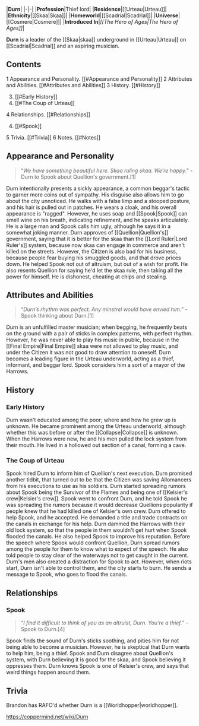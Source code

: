|**Durn**|
|-|-|
|**Profession**|Thief lord|
|**Residence**|[[Urteau\|Urteau]]|
|**Ethnicity**|[[Skaa\|Skaa]]|
|**Homeworld**|[[Scadrial\|Scadrial]]|
|**Universe**|[[Cosmere\|Cosmere]]|
|**Introduced In**|*[[The Hero of Ages\|The Hero of Ages]]*|

**Durn** is a leader of the [[Skaa\|skaa]] underground in [[Urteau\|Urteau]] on [[Scadrial\|Scadrial]] and an aspiring musician.

## Contents

1 Appearance and Personality. [[#Appearance and Personality]] 
2 Attributes and Abilities. [[#Attributes and Abilities]] 
3 History. [[#History]] 

3. [[#Early History]] 
3. [[#The Coup of Urteau]] 


4 Relationships. [[#Relationships]] 

4. [[#Spook]] 


5 Trivia. [[#Trivia]] 
6 Notes. [[#Notes]] 


## Appearance and Personality
>“*We have something beautiful here. Skaa ruling skaa. We’re happy.*”
\-Durn to Spook about Quellion's government.[1]


Durn intentionally presents a sickly appearance, a common beggar's tactic to garner more coins out of sympathy. His disguise also allows him to go about the city unnoticed. He walks with a false limp and a stooped posture, and his hair is pulled out in patches. He wears a cloak, and his overall appearance is "ragged". However, he uses soap and [[Spook\|Spook]] can smell wine on his breath, indicating refinement, and he speaks articulately. He is a large man and Spook calls him ugly, although he says it in a somewhat joking manner.
Durn approves of [[Quellion\|Quellion's]] government, saying that it is better for the skaa than the [[Lord Ruler\|Lord Ruler's]] system, because now skaa can engage in commerce and aren't killed on the streets. However, the Citizen is also bad for his business, because people fear buying his smuggled goods, and that drove prices down. He helped Spook not out of altruism, but out of a wish for profit. He also resents Quellion for saying he'd let the skaa rule, then taking all the power for himself. He is dishonest, cheating at chips and stealing.

## Attributes and Abilities
>“*Durn’s rhythm was perfect. Any minstrel would have envied him.*”
\-Spook thinking about Durn.[1]


Durn is an unfulfilled master musician; when begging, he frequently beats on the ground with a pair of sticks in complex patterns, with perfect rhythm. However, he was never able to play his music in public, because in the [[Final Empire\|Final Empire]] skaa were not allowed to play music, and under the Citizen it was not good to draw attention to oneself. Durn becomes a leading figure in the Urteau underworld, acting as a thief, informant, and beggar lord. Spook considers him a sort of a mayor of the Harrows.

## History
### Early History
Durn wasn't educated among the poor; where and how he grew up is unknown. He became prominent among the Urteau underworld, although whether this was before or after the [[Collapse\|Collapse]] is unknown. When the Harrows were new, he and his men pulled the lock system from their mouth. He lived in a hollowed out section of a canal, forming a cave.

### The Coup of Urteau
Spook hired Durn to inform him of Quellion's next execution. Durn promised another tidbit, that turned out to be that the Citizen was saving Allomancers from his executions to use as his soldiers. Durn started spreading rumors about Spook being the Survivor of the Flames and being one of [[Kelsier's crew\|Kelsier's crew]].
Spook went to confront Durn, and he told Spook he was spreading the rumors because it would decrease Quellions popularity if people knew that he had killed one of Kelsier's own crew. Durn offered to help Spook, and he accepted. He demanded a title and trade contracts on the canals in exchange for his help. Durn dammed the Harrows with their old lock system, so that the people in them wouldn't get hurt when Spook flooded the canals. He also helped Spook to improve his reputation.
Before the speech where Spook would confront Quellion, Durn spread rumors among the people for them to know what to expect of the speech. He also told people to stay clear of the waterways not to get caught in the current. Durn's men also created a distraction for Spook to act. However, when riots start, Durn isn't able to control them, and the city starts to burn. He sends a message to Spook, who goes to flood the canals.

## Relationships
### Spook
>“*I find it difficult to think of you as an altruist, Durn. You’re a thief.*”
\-Spook to Durn.[4]


Spook finds the sound of Durn's sticks soothing, and pities him for not being able to become a musician. However, he is skeptical that Durn wants to help him, being a thief. Spook and Durn disagree about Quellion's system, with Durn believing it is good for the skaa, and Spook believing it oppresses them. Durn knows Spook is one of Kelsier's crew, and says that weird things happen around them.

## Trivia
Brandon has RAFO'd whether Durn is a [[Worldhopper\|worldhopper]].


https://coppermind.net/wiki/Durn